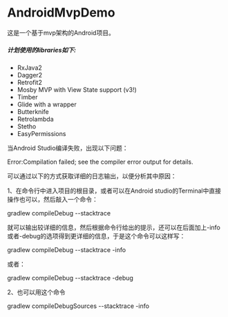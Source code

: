 # AndroidMvpDemo
这是一个基于mvp架构的Android项目。


##### 计划使用的libraries如下:
* RxJava2
* Dagger2 
* Retrofit2
* Mosby MVP with View State support (v3!)
* Timber
* Glide with a wrapper
* Butterknife 
* Retrolambda
* Stetho
* EasyPermissions 



当Android Studio编译失败，出现以下问题：

Error:Compilation failed; see the compiler error output for details.

可以通过以下的方式获取详细的日志输出，以便分析其中原因：

1、在命令行中进入项目的根目录，或者可以在Android studio的Terminal中直接操作也可以，然后敲入一个命令：

gradlew compileDebug --stacktrace

就可以输出较详细的信息，然后根据命令行给出的提示，还可以在后面加上-info或者-debug的选项得到更详细的信息，于是这个命令可以这样写：

gradlew compileDebug --stacktrace -info

或者：

gradlew compileDebug --stacktrace -debug

2、也可以用这个命令

gradlew compileDebugSources --stacktrace -info
